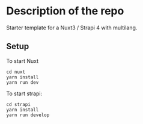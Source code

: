 # Description of the repo
Starter template for a Nuxt3 / Strapi 4 with multilang.


## Setup

To start Nuxt

```
cd nuxt
yarn install 
yarn run dev
```

To start strapi:

```
cd strapi
yarn install
yarn run develop
```